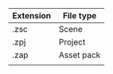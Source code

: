 | Extension | File type  |
| --------- | ---------- |
| .zsc      | Scene      |
| .zpj      | Project    |
| .zap      | Asset pack |
|           |            |
